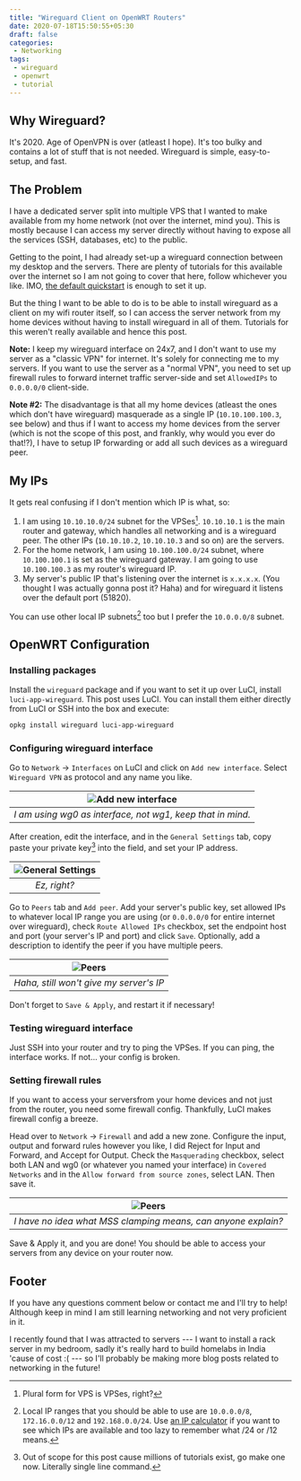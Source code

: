```yaml
---
title: "Wireguard Client on OpenWRT Routers"
date: 2020-07-18T15:50:55+05:30
draft: false
categories:
 - Networking
tags:
 - wireguard
 - openwrt
 - tutorial
---
```


## Why Wireguard?

It's 2020. Age of OpenVPN is over (atleast I hope). It's too bulky and contains a lot of stuff that is not needed. Wireguard is simple, easy-to-setup, and fast.

## The Problem

I have a dedicated server split into multiple VPS that I wanted to make available from my home network (not over the internet, mind you). This is mostly because I can access my server directly without having to expose all the services (SSH, databases, etc) to the public.

Getting to the point, I had already set-up a wireguard connection between my desktop and the servers. There are plenty of tutorials for this available over the internet so I am not going to cover that here, follow whichever you like. IMO, [the default quickstart](https://www.wireguard.com/quickstart/) is enough to set it up.

But the thing I want to be able to do is to be able to install wireguard as a client on my wifi router itself, so I can access the server network from my home devices without having to install wireguard in all of them. Tutorials for this weren't really available and hence this post.

**Note:** I keep my wireguard interface on 24x7, and I don't want to use my server as a "classic VPN" for internet. It's solely for connecting me to my servers. If you want to use the server as a "normal VPN", you need to set up firewall rules to forward internet traffic server-side and set `AllowedIPs` to `0.0.0.0/0` client-side.

**Note #2:** The disadvantage is that all my home devices (atleast the ones which don't have wireguard) masquerade as a single IP (`10.10.100.100.3`, see below) and thus if I want to access my home devices from the server (which is not the scope of this post, and frankly, why would you ever do that!?), I have to setup IP forwarding or add all such devices as a wireguard peer.

## My IPs

It gets real confusing if I don't mention which IP is what, so:

1. I am using `10.10.10.0/24` subnet for the VPSes[^1]. `10.10.10.1` is the main router and gateway, which handles all networking and is a wireguard peer. The other IPs (`10.10.10.2`, `10.10.10.3` and so on) are the servers.
2. For the home network, I am using `10.100.100.0/24` subnet, where `10.100.100.1` is set as the wireguard gateway. I am going to use `10.100.100.3` as my router's wireguard IP.
3. My server's public IP that's listening over the internet is `x.x.x.x`. (You thought I was actually gonna post it? Haha) and for wireguard it listens over the default port (51820).

You can use other local IP subnets[^2] too but I prefer the `10.0.0.0/8` subnet.

## OpenWRT Configuration

### Installing packages

Install the `wireguard` package and if you want to set it up over LuCI, install `luci-app-wireguard`. This post uses LuCI. You can install them either directly from LuCI or SSH into the box and execute:

```bash
opkg install wireguard luci-app-wireguard
```

### Configuring wireguard interface

Go to `Network` -> `Interfaces` on LuCI and click on `Add new interface`. Select `Wireguard VPN` as protocol and any name you like.

| ![Add new interface](/images/wg-owrt-add-interface.png) |
|:---:|
| *I am using wg0 as interface, not wg1, keep that in mind.* |

After creation, edit the interface, and in the `General Settings` tab, copy paste your private key[^3] into the field, and set your IP address.

| ![General Settings](/images/wg-owrt-general-settings.png) |
|:---:|
| *Ez, right?* |

Go to `Peers` tab and `Add peer`. Add your server's public key, set allowed IPs to whatever local IP range you are using (or `0.0.0.0/0` for entire internet over wireguard), check `Route Allowed IPs` checkbox, set the endpoint host and port (your server's IP and port) and click `Save`. Optionally, add a description to identify the peer if you have multiple peers.

| ![Peers](/images/wg-owrt-peers.png) |
|:---:|
| *Haha, still won't give my server's IP* |

Don't forget to `Save & Apply`, and restart it if necessary!

### Testing wireguard interface

Just SSH into your router and try to ping the VPSes. If you can ping, the interface works. If not... your config is broken.

### Setting firewall rules

If you want to access your serversfrom your home devices and not just from the router, you need some firewall config. Thankfully, LuCI makes firewall config a breeze.

Head over to `Network` -> `Firewall` and add a new zone. Configure the input, output and forward rules however you like, I did Reject for Input and Forward, and Accept for Output. Check the `Masquerading` checkbox, select both LAN and wg0 (or whatever you named your interface) in `Covered Networks` and in the `Allow forward from source zones`, select LAN. Then save it.

| ![Peers](/images/wg-owrt-firewall.png) |
|:---:|
| *I have no idea what MSS clamping means, can anyone explain?* |

Save & Apply it, and you are done! You should be able to access your servers from any device on your router now.

## Footer

If you have any questions comment below or contact me and I'll try to help! Although keep in mind I am still learning networking and not very proficient in it.

I recently found that I was attracted to servers --- I want to install a rack server in my bedroom, sadly it's really hard to build homelabs in India 'cause of cost :( --- so I'll probably be making more blog posts related to networking in the future!

[^1]: Plural form for VPS is VPSes, right?
[^2]: Local IP ranges that you should be able to use are `10.0.0.0/8`, `172.16.0.0/12` and `192.168.0.0/24`. Use [an IP calculator](https://www.calculator.net/ip-subnet-calculator.html) if you want to see which IPs are available and too lazy to remember what /24 or /12 means.
[^3]: Out of scope for this post cause millions of tutorials exist, go make one now. Literally single line command.